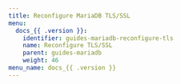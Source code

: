 ```yaml
---
title: Reconfigure MariaDB TLS/SSL
menu:
  docs_{{ .version }}:
    identifier: guides-mariadb-reconfigure-tls
    name: Reconfigure TLS/SSL
    parent: guides-mariadb
    weight: 46
menu_name: docs_{{ .version }}
---
```

